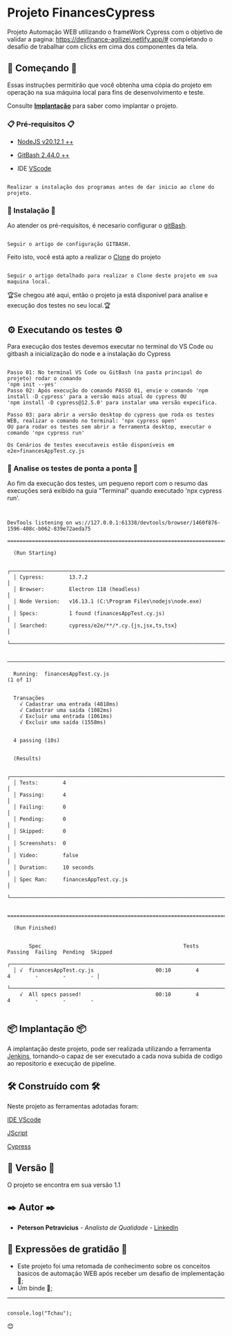 # Projeto FinancesCypress

Projeto Automação WEB utilizando o frameWork Cypress com o objetivo de validar a pagina: https://devfinance-agilizei.netlify.app/# completando o desafio de trabalhar com clicks em cima dos componentes da tela.

## 🚀 Começando 🚀 

Essas instruções permitirão que você obtenha uma cópia do projeto em operação na sua máquina local para fins de desenvolvimento e teste.

Consulte **[Implantação](https://github.com/PetersonPetravicius/financialCypress)** para saber como implantar o projeto.

### 📋 Pré-requisitos 📋


+ [NodeJS v20.12.1 ++](https://nodejs.org/en/download) 

+ [GitBash 2.44.0 ++](https://git-scm.com/downloads)

+ IDE [VScode](https://code.visualstudio.com/download)

```

Realizar a instalação dos programas antes de dar inicio ao clone do projeto.

```

### 🔧 Instalação 🔧

Ao atender os pré-requisitos, é necesario configurar o [gitBash](https://git-scm.com/book/pt-br/v2/Come%C3%A7ando-Configura%C3%A7%C3%A3o-Inicial-do-Git).

```

Seguir o artigo de configuração GITBASH.

```

Feito isto, você está apto a realizar o [Clone](https://www.dio.me/articles/comando-git-conheca-o-git-clone-como-nunca) do projeto

```

Seguir o artigo detalhado para realizar o Clone deste projeto em sua maquina local.

```

🏆Se chegou até aqui, então o projeto ja está disponivel para analise e execução dos testes no seu local.🏆 

## ⚙️ Executando os testes ⚙️ 

Para execução dos testes devemos executar no terminal do VS Code ou gitbash a inicialização do node e a instalação do Cypress
```

Passo 01: No terminal VS Code ou GitBash (na pasta principal do projeto) rodar o comando
'npm init --yes'
Passo 02: Após execução do comando PASSO 01, envie o comando 'npm install -D cypress' para a versão mais atual do cypress OU
'npm install -D cypress@12.5.0' para instalar uma versão expecifica.

Passo 03: para abrir a versão desktop do cypress que roda os testes WEB, realizar o comando no terminal: 'npx cypress open'
OU para rodar os testes sem abrir a ferramenta desktop, executar o comando 'npx cypress run'

Os Cenários de testes executaveis estão disponíveis em e2e>financesAppTest.cy.js

```

### 🔩 Analise os testes de ponta a ponta 🔩

Ao fim da execução dos testes, um pequeno report com o resumo das execuções será exibido na guia "Terminal" quando executado 'npx cypress run'.

```


DevTools listening on ws://127.0.0.1:61338/devtools/browser/1460f876-1596-408c-b062-839e72aeda75

====================================================================================================

  (Run Starting)

  ┌────────────────────────────────────────────────────────────────────────────────────────────────┐
  │ Cypress:        13.7.2                                                                         │
  │ Browser:        Electron 118 (headless)                                                        │
  │ Node Version:   v16.13.1 (C:\Program Files\nodejs\node.exe)                                    │
  │ Specs:          1 found (financesAppTest.cy.js)                                                │
  │ Searched:       cypress/e2e/**/*.cy.{js,jsx,ts,tsx}                                            │
  └────────────────────────────────────────────────────────────────────────────────────────────────┘


────────────────────────────────────────────────────────────────────────────────────────────────────

  Running:  financesAppTest.cy.js                                                           (1 of 1)


  Transações
    √ Cadastrar uma entrada (4818ms)
    √ Cadastrar uma saída (1082ms)
    √ Excluir uma entrada (1061ms)
    √ Excluir uma saída (1558ms)


  4 passing (10s)


  (Results)

  ┌────────────────────────────────────────────────────────────────────────────────────────────────┐
  │ Tests:        4                                                                                │
  │ Passing:      4                                                                                │
  │ Failing:      0                                                                                │
  │ Pending:      0                                                                                │
  │ Skipped:      0                                                                                │
  │ Screenshots:  0                                                                                │
  │ Video:        false                                                                            │
  │ Duration:     10 seconds                                                                       │
  │ Spec Ran:     financesAppTest.cy.js                                                            │
  └────────────────────────────────────────────────────────────────────────────────────────────────┘


====================================================================================================

  (Run Finished)


       Spec                                              Tests  Passing  Failing  Pending  Skipped
  ┌────────────────────────────────────────────────────────────────────────────────────────────────┐
  │ √  financesAppTest.cy.js                    00:10        4        4        -        -        - │
  └────────────────────────────────────────────────────────────────────────────────────────────────┘
    √  All specs passed!                        00:10        4        4        -        -        -


```

## 📦 Implantação 📦

A implantação deste projeto, pode ser realizada utilizando a ferramenta [Jenkins](https://digital.ai/pt/catalyst-blog/how-to-launch-jenkins-selenium-tests-using-the-pipeline/), tornando-o capaz de ser executado a cada nova 
subida de codigo ao repositorio e execução de pipeline.

## 🛠️ Construído com 🛠️

Neste projeto as ferramentas adotadas foram:

[IDE VScode](https://visualstudio.microsoft.com/pt-br/vs/getting-started/)

[JScript](https://developer.mozilla.org/pt-BR/docs/Web/JavaScript)

[Cypress](https://docs.cypress.io/guides/overview/why-cypress)


## 📌 Versão 📌

O projeto se encontra em sua versão 1.1 

## ✒️ Autor ✒️

* **Peterson Petravicius** - *Analista de Qualidade* - [LinkedIn](https://www.linkedin.com/in/petersonpk/)


## 🎁 Expressões de gratidão 🎁

* Este projeto foi uma retomada de conhecimento sobre os conceitos basicos de automação WEB após receber um desafio de implementação 📢;
* Um binde 🍺;

---

```

console.log("Tchau");

```
😊